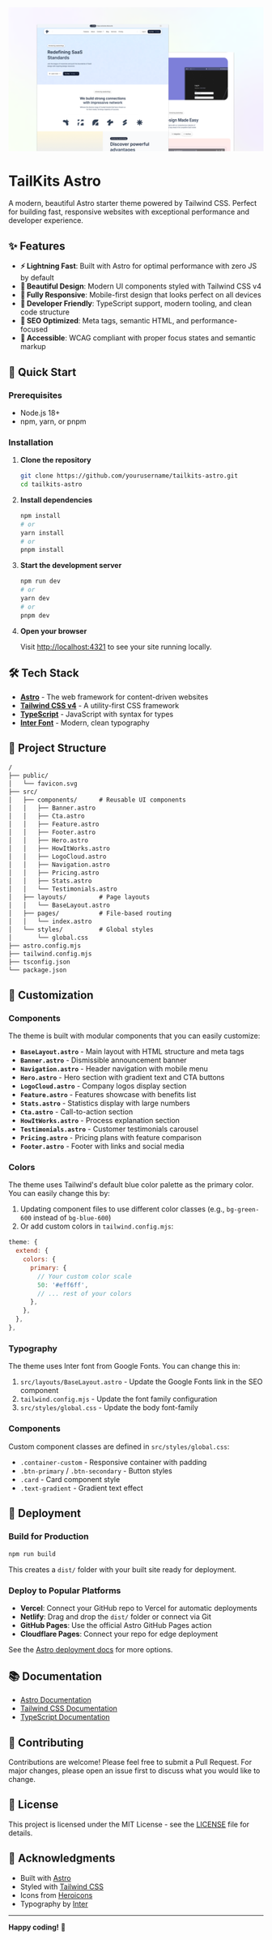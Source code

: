 ![Tailkits Astro Theme Cover](./public/tailkits-astro-cover.png)

# TailKits Astro

A modern, beautiful Astro starter theme powered by Tailwind CSS. Perfect for building fast, responsive websites with exceptional performance and developer experience.

## ✨ Features

- **⚡ Lightning Fast**: Built with Astro for optimal performance with zero JS by default
- **🎨 Beautiful Design**: Modern UI components styled with Tailwind CSS v4
- **📱 Fully Responsive**: Mobile-first design that looks perfect on all devices
- **🔧 Developer Friendly**: TypeScript support, modern tooling, and clean code structure
- **🚀 SEO Optimized**: Meta tags, semantic HTML, and performance-focused
- **🎯 Accessible**: WCAG compliant with proper focus states and semantic markup

## 🚀 Quick Start

### Prerequisites

- Node.js 18+ 
- npm, yarn, or pnpm

### Installation

1. **Clone the repository**
   ```bash
   git clone https://github.com/yourusername/tailkits-astro.git
   cd tailkits-astro
   ```

2. **Install dependencies**
   ```bash
   npm install
   # or
   yarn install
   # or
   pnpm install
   ```

3. **Start the development server**
   ```bash
   npm run dev
   # or
   yarn dev
   # or
   pnpm dev
   ```

4. **Open your browser**
   
   Visit [http://localhost:4321](http://localhost:4321) to see your site running locally.

## 🛠️ Tech Stack

- **[Astro](https://astro.build)** - The web framework for content-driven websites
- **[Tailwind CSS v4](https://tailwindcss.com)** - A utility-first CSS framework
- **[TypeScript](https://www.typescriptlang.org)** - JavaScript with syntax for types
- **[Inter Font](https://fonts.google.com/specimen/Inter)** - Modern, clean typography

## 📁 Project Structure

```
/
├── public/
│   └── favicon.svg
├── src/
│   ├── components/      # Reusable UI components
│   │   ├── Banner.astro
│   │   ├── Cta.astro
│   │   ├── Feature.astro
│   │   ├── Footer.astro
│   │   ├── Hero.astro
│   │   ├── HowItWorks.astro
│   │   ├── LogoCloud.astro
│   │   ├── Navigation.astro
│   │   ├── Pricing.astro
│   │   ├── Stats.astro
│   │   └── Testimonials.astro
│   ├── layouts/         # Page layouts
│   │   └── BaseLayout.astro
│   ├── pages/           # File-based routing
│   │   └── index.astro
│   └── styles/          # Global styles
│       └── global.css
├── astro.config.mjs
├── tailwind.config.mjs
├── tsconfig.json
└── package.json
```

## 🎨 Customization

### Components

The theme is built with modular components that you can easily customize:

- **`BaseLayout.astro`** - Main layout with HTML structure and meta tags
- **`Banner.astro`** - Dismissible announcement banner
- **`Navigation.astro`** - Header navigation with mobile menu
- **`Hero.astro`** - Hero section with gradient text and CTA buttons
- **`LogoCloud.astro`** - Company logos display section
- **`Feature.astro`** - Features showcase with benefits list
- **`Stats.astro`** - Statistics display with large numbers
- **`Cta.astro`** - Call-to-action section
- **`HowItWorks.astro`** - Process explanation section
- **`Testimonials.astro`** - Customer testimonials carousel
- **`Pricing.astro`** - Pricing plans with feature comparison
- **`Footer.astro`** - Footer with links and social media

### Colors

The theme uses Tailwind's default blue color palette as the primary color. You can easily change this by:

1. Updating component files to use different color classes (e.g., `bg-green-600` instead of `bg-blue-600`)
2. Or add custom colors in `tailwind.config.mjs`:

```js
theme: {
  extend: {
    colors: {
      primary: {
        // Your custom color scale
        50: '#eff6ff',
        // ... rest of your colors
      },
    },
  },
},
```

### Typography

The theme uses Inter font from Google Fonts. You can change this in:

1. `src/layouts/BaseLayout.astro` - Update the Google Fonts link in the SEO component
2. `tailwind.config.mjs` - Update the font family configuration
3. `src/styles/global.css` - Update the body font-family

### Components

Custom component classes are defined in `src/styles/global.css`:

- `.container-custom` - Responsive container with padding
- `.btn-primary` / `.btn-secondary` - Button styles
- `.card` - Card component style
- `.text-gradient` - Gradient text effect

## 🚀 Deployment

### Build for Production

```bash
npm run build
```

This creates a `dist/` folder with your built site ready for deployment.

### Deploy to Popular Platforms

- **Vercel**: Connect your GitHub repo to Vercel for automatic deployments
- **Netlify**: Drag and drop the `dist/` folder or connect via Git
- **GitHub Pages**: Use the official Astro GitHub Pages action
- **Cloudflare Pages**: Connect your repo for edge deployment

See the [Astro deployment docs](https://docs.astro.build/en/guides/deploy/) for more options.

## 📚 Documentation

- [Astro Documentation](https://docs.astro.build)
- [Tailwind CSS Documentation](https://tailwindcss.com/docs)
- [TypeScript Documentation](https://www.typescriptlang.org/docs)

## 🤝 Contributing

Contributions are welcome! Please feel free to submit a Pull Request. For major changes, please open an issue first to discuss what you would like to change.

## 📄 License

This project is licensed under the MIT License - see the [LICENSE](LICENSE) file for details.

## 🙏 Acknowledgments

- Built with [Astro](https://astro.build)
- Styled with [Tailwind CSS](https://tailwindcss.com)
- Icons from [Heroicons](https://heroicons.com)
- Typography by [Inter](https://rsms.me/inter/)

---

**Happy coding!** 🚀
